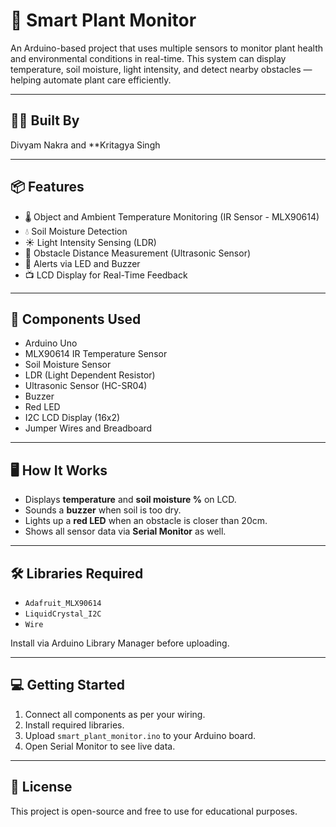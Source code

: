 
# 🌱 Smart Plant Monitor

An Arduino-based project that uses multiple sensors to monitor plant health and environmental conditions in real-time. This system can display temperature, soil moisture, light intensity, and detect nearby obstacles — helping automate plant care efficiently.

---

## 👨‍🔧 Built By
Divyam Nakra and **Kritagya Singh

---

## 📦 Features

- 🌡️ Object and Ambient Temperature Monitoring (IR Sensor - MLX90614)
- 💧 Soil Moisture Detection
- ☀️ Light Intensity Sensing (LDR)
- 📏 Obstacle Distance Measurement (Ultrasonic Sensor)
- 🚨 Alerts via LED and Buzzer
- 📺 LCD Display for Real-Time Feedback

---

## 🔌 Components Used

- Arduino Uno
- MLX90614 IR Temperature Sensor
- Soil Moisture Sensor
- LDR (Light Dependent Resistor)
- Ultrasonic Sensor (HC-SR04)
- Buzzer
- Red LED
- I2C LCD Display (16x2)
- Jumper Wires and Breadboard

---

## 🖥️ How It Works

- Displays **temperature** and **soil moisture %** on LCD.
- Sounds a **buzzer** when soil is too dry.
- Lights up a **red LED** when an obstacle is closer than 20cm.
- Shows all sensor data via **Serial Monitor** as well.

---

## 🛠️ Libraries Required

- `Adafruit_MLX90614`
- `LiquidCrystal_I2C`
- `Wire`

Install via Arduino Library Manager before uploading.

---

## 💻 Getting Started

1. Connect all components as per your wiring.
2. Install required libraries.
3. Upload `smart_plant_monitor.ino` to your Arduino board.
4. Open Serial Monitor to see live data.

---

## 📃 License

This project is open-source and free to use for educational purposes.
